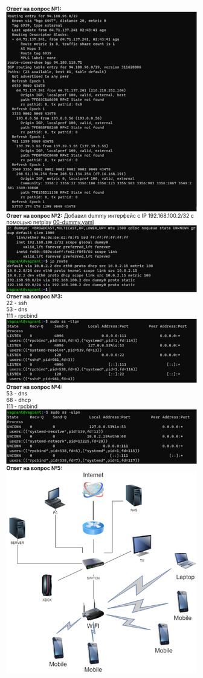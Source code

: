 **Ответ на вопрос №1:**  
![NET3 answer 1](routeviews.PNG)  
**Ответ на вопрос №2:** 
Добавил dummy интерфейс c IP 192.168.100.2/32 с помощью netplay [00-dummy.yaml](00-dummy.yaml)  
![NET3 answer 2](dummy.PNG)  
**Ответ на вопрос №3:**  
22 - ssh  
53 - dns  
111 - rpcbind  
![NET3 answer 3](tcp.PNG)  
**Ответ на вопрос №4:**   
53 - dns  
68 - dhcp  
111 - rpcbind  
![NET3 answer 4](udp.PNG)  
**Ответ на вопрос №5:**   
![NET3 answer 5](home_net.drawio.PNG)  